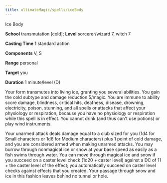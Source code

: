 ```yaml
---
title: ultimateMagic/spells/iceBody
---
```

Ice Body

**School** transmutation [cold]; **Level** sorcerer/wizard 7, witch 7

**Casting Time** 1 standard action

**Components** V, S

**Range** personal

**Target** you

**Duration** 1 minute/level (D)

Your form transmutes into living ice, granting you several abilities. You gain the cold subtype and damage reduction 5/magic. You are immune to ability score damage, blindness, critical hits, deafness, disease, drowning, electricity, poison, stunning, and all spells or attacks that affect your physiology or respiration, because you have no physiology or respiration while this spell is in effect. You cannot drink (and thus can't use potions) or play wind instruments.

Your unarmed attack deals damage equal to a club sized for you (1d4 for Small characters or 1d6 for Medium characters) plus 1 point of cold damage, and you are considered armed when making unarmed attacks. You may burrow through nonmagical ice or snow at your base speed as easily as a fish swims through water. You can move through magical ice and snow if you succeed on a caster level check (1d20 + caster level) against a DC of 11 + the caster level of the effect; you automatically succeed on caster level checks against effects that you created. Your passage through snow and ice in this fashion leaves behind no tunnel or hole.


